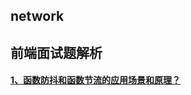 ## network

## 前端面试题解析

#### [1、函数防抖和函数节流的应用场景和原理？](https://github.com/codeviewLab/InterviewSummary/blob/master/%E5%89%8D%E7%AB%AF%E9%9D%A2%E8%AF%95%E9%A2%98%E8%A7%A3%E6%9E%90/1%E3%80%81%E5%87%BD%E6%95%B0%E9%98%B2%E6%8A%96%E5%92%8C%E5%87%BD%E6%95%B0%E8%8A%82%E6%B5%81%E7%9A%84%E5%BA%94%E7%94%A8%E5%9C%BA%E6%99%AF%E5%92%8C%E5%8E%9F%E7%90%86.md)